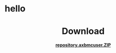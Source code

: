 # hello
<h1 align="center">Download</h1>
<p align="center"><a href="https://github.com/axbmcuser/_repo/raw/master/repository.axbmcuser.zip" id="download"><b>repository.axbmcuser.ZIP</b></a></p>
